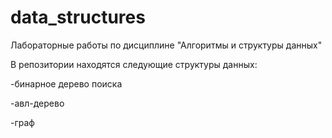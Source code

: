 # data_structures
Лабораторные работы по дисциплине "Алгоритмы и структуры данных"

В репозитории находятся следующие структуры данных: 

-бинарное дерево поиска

-авл-дерево

-граф
  
